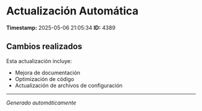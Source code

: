 # Actualización Automática

**Timestamp:** 2025-05-06 21:05:34
**ID:** 4389

## Cambios realizados

Esta actualización incluye:
- Mejora de documentación
- Optimización de código
- Actualización de archivos de configuración

---
*Generado automáticamente*
